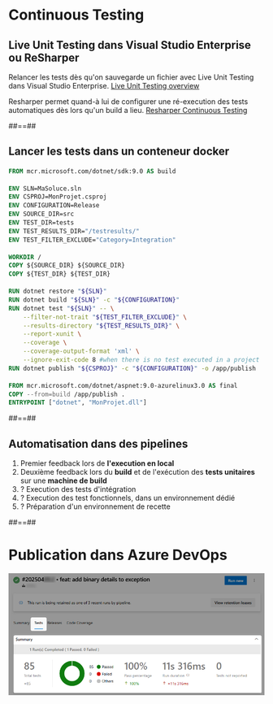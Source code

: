 # Continuous Testing

## Live Unit Testing dans Visual Studio Enterprise ou ReSharper

Relancer les tests dès qu'on sauvegarde un fichier avec Live Unit Testing dans Visual Studio Enterprise.
[Live Unit Testing overview](https://learn.microsoft.com/en-us/visualstudio/test/live-unit-testing-intro)

Resharper permet quand-à lui de configurer une ré-execution des tests automatiques dès lors qu'un build a lieu.
[Resharper Continuous Testing](https://www.jetbrains.com/resharper/features/unit_testing.html)

##==##

## Lancer les tests dans un conteneur docker

```dockerfile
FROM mcr.microsoft.com/dotnet/sdk:9.0 AS build

ENV SLN=MaSoluce.sln
ENV CSPROJ=MonProjet.csproj
ENV CONFIGURATION=Release
ENV SOURCE_DIR=src
ENV TEST_DIR=tests
ENV TEST_RESULTS_DIR="/testresults/"
ENV TEST_FILTER_EXCLUDE="Category=Integration"

WORKDIR /
COPY ${SOURCE_DIR} ${SOURCE_DIR}
COPY ${TEST_DIR} ${TEST_DIR}

RUN dotnet restore "${SLN}"
RUN dotnet build "${SLN}" -c "${CONFIGURATION}"
RUN dotnet test "${SLN}" -- \
    --filter-not-trait "${TEST_FILTER_EXCLUDE}" \
    --results-directory "${TEST_RESULTS_DIR}" \
    --report-xunit \
    --coverage \
    --coverage-output-format 'xml' \
    --ignore-exit-code 8 #when there is no test executed in a project
RUN dotnet publish "${CSPROJ}" -c "${CONFIGURATION}" -o /app/publish

FROM mcr.microsoft.com/dotnet/aspnet:9.0-azurelinux3.0 AS final
COPY --from=build /app/publish .
ENTRYPOINT ["dotnet", "MonProjet.dll"]
```

##==##

## Automatisation dans des pipelines

1. Premier feedback lors de **l'execution en local**
2. Deuxième feedback lors du **build** et de l'exécution des **tests unitaires** sur une **machine de build**
3. ? Execution des tests d'intégration
4. ? Execution des test fonctionnels, dans un environnement dédié
5. ? Préparation d'un environnement de recette

##==##

# Publication dans Azure DevOps

![Test results in Azure DevOps](../../assets/images/test-results-in-azure-devops.png)
